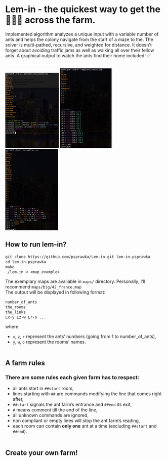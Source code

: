 # Lem-in - the quickest way to get the 🐜🐜🐜 across the farm.

Implemented algorithm analyzes a unique input with a variable number of ants and helps the colony navigate from the start of a maze to the. The solver is multi-pathed, recursive, and weighted for distance. It doesn't forget about avoiding traffic jams  as well as walking all over their fellow ants. A graphical output to watch the ants find their home included! ✅ 
</br></br>

<p float="left">
  <img src="imgs/path0.png" width="33.5%"/> 
  <img src="imgs/path4.png" width="32.4%"/> 
  <img src="imgs/path5.png" width="33.1%"/>
</p>

## How to run lem-in?
```
git clone https://github.com/psprawka/Lem-in.git lem-in-psprawka
cd lem-in-psprawka
make
./lem-in < <map_example>
```
The exemplary maps are avaliable in ```maps/``` directory. Personally, I'll recommend ```maps/big/42_france.map```
</br>
The output will be displayed in following format:
```
number_of_ants
the_rooms
the_links
Lx-y Lz-w Lr-o ...
```
where:
* ```x```, ```z```, ```r``` represent the ants’ numbers (going from 1 to number_of_ants),
* ```y```, ```w```, ```o``` represent the rooms’ names.
</br></br>

## A farm rules
### There are some rules each given farm has to respect:
* all ants start in ```##start``` room,
* lines starting with ```##``` are commands modifying the line that comes right after,
* ```##start``` signals the ant farm’s entrance and ```##end``` its exit,
* ```#``` means comment till the end of the line,
* all unknown commands are ignored,
* non compliant or empty lines will stop the ant farm’s reading,
* each room can contain **only one** ant at a time (excluding ```##start``` and ```##end```).
</br></br>

## Create your own farm!
